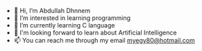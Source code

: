 - 👋 Hi, I’m Abdullah Dhnnem
- 👀 I’m interested in learning programming
- 🌱 I’m currently learning C language
- 💞️ I'm looking forward to learn about Artificial Intelligence
- 📫 You can reach me through my email myegy80@hotmail.com
